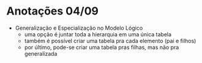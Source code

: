 # Anotações 04/09

- Generalização e Especialização no Modelo Lógico
  - uma opção é juntar toda a hierarquia em uma única tabela
  - também é possível criar uma tabela pra cada elemento (pai e filhos)
  - por último, pode-se criar uma tabela pras filhas, mas não pra generalizada